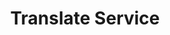 ---
title: Translate Service
index: true
category:
  - 研发手册
  - Reference
  - 前端API
  - Services
order: 10
next:
  text: User interface
  link: /en/DevManual/Reference/UserInterface/README.md
---